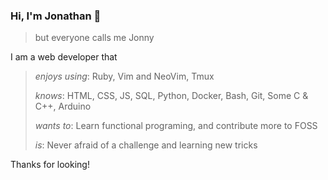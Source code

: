### Hi, I'm Jonathan 👋
> but everyone calls me Jonny

I am a web developer that

> _enjoys using_:
Ruby, Vim and NeoVim, Tmux
>
> _knows_:
HTML, CSS, JS, SQL, Python, Docker, Bash, Git, Some C & C++, Arduino
>
> _wants to_: 
Learn functional programing, and contribute more to FOSS
>
> _is_: Never afraid of a challenge and learning new tricks

Thanks for looking! 
